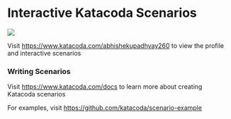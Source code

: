 # Interactive Katacoda Scenarios

[![](http://shields.katacoda.com/katacoda/abhishekupadhyay260/count.svg)](https://www.katacoda.com/abhishekupadhyay260 "Get your profile on Katacoda.com")

Visit https://www.katacoda.com/abhishekupadhyay260 to view the profile and interactive scenarios

### Writing Scenarios
Visit https://www.katacoda.com/docs to learn more about creating Katacoda scenarios

For examples, visit https://github.com/katacoda/scenario-example
